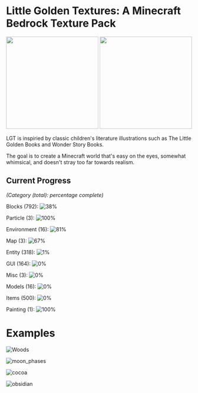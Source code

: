 # Little Golden Textures: A Minecraft Bedrock Texture Pack

<img src="https://user-images.githubusercontent.com/3710219/115487211-38c7b080-a226-11eb-93ce-6d12de72828f.png"  width="250" height="250">  <img src="https://user-images.githubusercontent.com/3710219/115602854-6c99e900-a2ad-11eb-8673-829607833810.png" width="250" height="250">



LGT is inspiried by classic children's literature illustrations such as The Little Golden Books and Wonder Story Books.

The goal is to create a Minecraft world that's easy on the eyes, somewhat whimsical, and doesn't stray too far towards realism. 

## Current Progress

_(Category (total): percentage complete)_

Blocks (792): ![38%](https://progress-bar.dev/38)

Particle (3): ![100%](https://progress-bar.dev/100)

Environment (16): ![81%](https://progress-bar.dev/81)

Map (3): ![67%](https://progress-bar.dev/67)

Entity (318): ![1%](https://progress-bar.dev/1)

GUI (164): ![0%](https://progress-bar.dev/0)

Misc (3): ![0%](https://progress-bar.dev/0)

Models (16): ![0%](https://progress-bar.dev/0)

Items (500): ![0%](https://progress-bar.dev/0)

Painting (1): ![100%](https://progress-bar.dev/100)


# Examples

![Woods](https://user-images.githubusercontent.com/3710219/115492363-acba8680-a22f-11eb-92a5-98c0148d1153.png)

![moon_phases](https://user-images.githubusercontent.com/3710219/115492377-b3e19480-a22f-11eb-98a5-7e89e3cf4310.png)

![cocoa](https://user-images.githubusercontent.com/3710219/115823505-6c483d80-a3d4-11eb-9c0b-8b2e2de22347.png)

![obsidian](https://user-images.githubusercontent.com/3710219/115823514-6f432e00-a3d4-11eb-8569-dcd02d6f6224.png)


